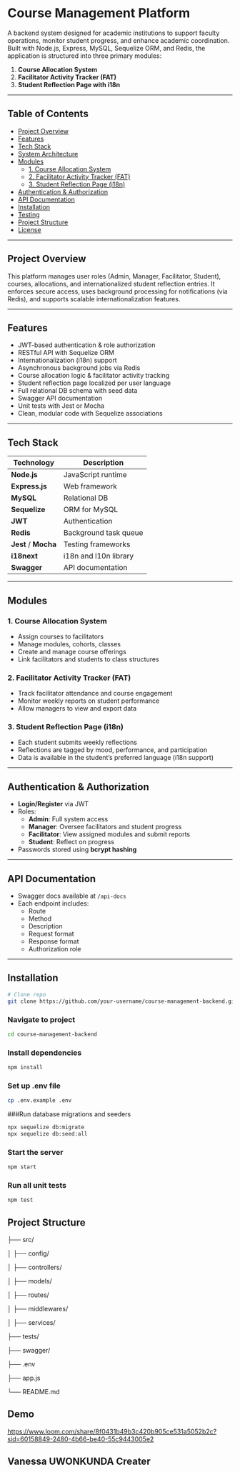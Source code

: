 #  Course Management Platform

A backend system designed for academic institutions to support faculty operations, monitor student progress, and enhance academic coordination. Built with Node.js, Express, MySQL, Sequelize ORM, and Redis, the application is structured into three primary modules:

1. **Course Allocation System**
2. **Facilitator Activity Tracker (FAT)**
3. **Student Reflection Page with i18n**

---

##  Table of Contents

- [Project Overview](#project-overview)
- [Features](#features)
- [Tech Stack](#tech-stack)
- [System Architecture](#system-architecture)
- [Modules](#modules)
  - [1. Course Allocation System](#1-course-allocation-system)
  - [2. Facilitator Activity Tracker (FAT)](#2-facilitator-activity-tracker-fat)
  - [3. Student Reflection Page (i18n)](#3-student-reflection-page-i18n)
- [Authentication & Authorization](#authentication--authorization)
- [API Documentation](#api-documentation)
- [Installation](#installation)
- [Testing](#testing)
- [Project Structure](#project-structure)
- [License](#license)

---

## Project Overview

This platform manages user roles (Admin, Manager, Facilitator, Student), courses, allocations, and internationalized student reflection entries. It enforces secure access, uses background processing for notifications (via Redis), and supports scalable internationalization features.

---

##  Features

- JWT-based authentication & role authorization
- RESTful API with Sequelize ORM
- Internationalization (i18n) support
- Asynchronous background jobs via Redis
- Course allocation logic & facilitator activity tracking
- Student reflection page localized per user language
- Full relational DB schema with seed data
- Swagger API documentation
- Unit tests with Jest or Mocha
- Clean, modular code with Sequelize associations

---

##  Tech Stack

| Technology | Description |
|-----------|-------------|
| **Node.js** | JavaScript runtime |
| **Express.js** | Web framework |
| **MySQL** | Relational DB |
| **Sequelize** | ORM for MySQL |
| **JWT** | Authentication |
| **Redis** | Background task queue |
| **Jest** / **Mocha** | Testing frameworks |
| **i18next** | i18n and l10n library |
| **Swagger** | API documentation |

---

## Modules

### 1. Course Allocation System

- Assign courses to facilitators
- Manage modules, cohorts, classes
- Create and manage course offerings
- Link facilitators and students to class structures

### 2. Facilitator Activity Tracker (FAT)

- Track facilitator attendance and course engagement
- Monitor weekly reports on student performance
- Allow managers to view and export data

### 3. Student Reflection Page (i18n)

- Each student submits weekly reflections
- Reflections are tagged by mood, performance, and participation
- Data is available in the student’s preferred language (i18n support)

---

##  Authentication & Authorization

- **Login/Register** via JWT
- Roles:
  - **Admin**: Full system access
  - **Manager**: Oversee facilitators and student progress
  - **Facilitator**: View assigned modules and submit reports
  - **Student**: Reflect on progress
- Passwords stored using **bcrypt hashing**

---

##  API Documentation

- Swagger docs available at `/api-docs`
- Each endpoint includes:
  - Route
  - Method
  - Description
  - Request format
  - Response format
  - Authorization role

---

## Installation

```bash
# Clone repo
git clone https://github.com/your-username/course-management-backend.git
```

### Navigate to project
```bash
cd course-management-backend
```

### Install dependencies
```bash
npm install
```

### Set up .env file
``` bash
cp .env.example .env
```

###Run database migrations and seeders
```bash
npx sequelize db:migrate
npx sequelize db:seed:all
```

### Start the server
```bash
npm start
```

### Run all unit tests
``` bash
npm test
```

## Project Structure

├── src/

│   ├── config/  

│   ├── controllers/  

│   ├── models/      

│   ├── routes/      

│   ├── middlewares/     

│   ├── services/        

├── tests/     

├── swagger/     

├── .env          

├── app.js              

└── README.md



## Demo
https://www.loom.com/share/8f0431b49b3c420b905ce531a5052b2c?sid=60158849-2480-4b66-be40-55c9443005e2

## Vanessa UWONKUNDA Creater
